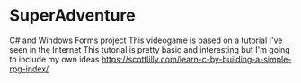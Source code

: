 # SuperAdventure
C# and Windows Forms project
This videogame is based on a tutorial I've seen in the Internet
This tutorial is pretty basic and interesting but I'm going to include my own ideas
https://scottlilly.com/learn-c-by-building-a-simple-rpg-index/
